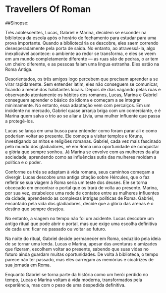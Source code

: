 # Travellers Of Roman

##Sinopse:

Três adolescentes, Lucas, Gabriel e Marina, decidem se esconder na biblioteca da escola após o horário de fechamento para estudar para uma prova importante. Quando a bibliotecária os descobre, eles saem correndo desesperadamente pela porta de saída. No entanto, ao atravessá-la, algo inexplicável acontece: o ambiente ao redor se transforma, e eles se veem em um mundo completamente diferente — as ruas são de pedras, o ar tem um cheiro diferente, e as pessoas falam uma língua estranha. Eles estão na Roma Antiga.

Desorientados, os três amigos logo percebem que precisam aprender a se virar rapidamente. Sem entender latim, eles não conseguem se comunicar, ficando à mercê dos habitantes locais. Depois de dias vagando pelas ruas e observando atentamente os hábitos dos romanos, Lucas, Marina e Gabriel conseguem aprender o básico do idioma e começam a se integrar minimamente. No entanto, essa adaptação vem com percalços. Em um incidente no mercado, Gabriel quase arranja briga com um comerciante, e é Marina quem salva o trio ao se aliar a Livia, uma mulher influente que passa a protegê-los.

Lucas se lança em uma busca para entender como foram parar ali e como poderiam voltar ao presente. Ele começa a visitar templos e fóruns, investigando os mitos e religiões romanas. Gabriel, cada vez mais fascinado pelo mundo dos gladiadores, vê em Roma uma oportunidade de conquistar a glória que sempre sonhou. Já Marina se envolve com as mulheres da alta sociedade, aprendendo como as influências sutis das mulheres moldam a política e o poder.

Conforme os três se adaptam à vida romana, seus caminhos começam a divergir. Lucas descobre uma antiga citação sobre Hércules, que o faz refletir se sua viagem à Roma seria um teste dos deuses. Ele se torna obcecado em encontrar o portal que os trará de volta ao presente. Marina, por sua vez, estabelece uma rede de contatos entre as mulheres influentes da cidade, aprendendo as complexas intrigas políticas de Roma. Gabriel, encantado pela vida dos gladiadores, decide que a glória das arenas é o destino que sempre desejou.

No entanto, a viagem no tempo não foi um acidente. Lucas descobre um antigo ritual que pode abrir o portal, mas que exige uma escolha definitiva de cada um: ficar no passado ou voltar ao futuro.

Na noite do ritual, Gabriel decide permanecer em Roma, seduzido pela ideia de se tornar uma lenda. Lucas e Marina, apesar das aventuras e amizades que fizeram, escolhem voltar ao presente, sabendo que suas vidas no futuro ainda guardam muitas oportunidades. De volta à biblioteca, o tempo parece não ter passado, mas eles carregam as memórias e cicatrizes de sua jornada em Roma.

Enquanto Gabriel se torna parte da história como um herói perdido no tempo, Lucas e Marina voltam à vida moderna, transformados pela experiência, mas com o peso de uma despedida definitiva.
